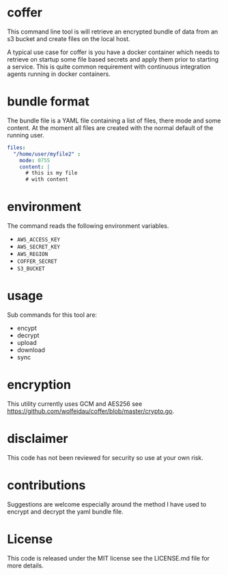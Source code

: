 # coffer

This command line tool is will retrieve an encrypted bundle of data from an s3 bucket and create files on the local host.

A typical use case for coffer is you have a docker container which needs to retrieve on startup some file based secrets and apply them prior to starting a service. This is quite common requirement with continuous integration agents running in docker containers.

# bundle format

The bundle file is a YAML file containing a list of files, there mode and some content. At the moment all files are created with the normal default of the running user.

```yaml
files:
  "/home/user/myfile2" :
    mode: 0755
    content: |
      # this is my file
      # with content
```

# environment

The command reads the following environment variables.

* `AWS_ACCESS_KEY`
* `AWS_SECRET_KEY`
* `AWS_REGION`
* `COFFER_SECRET`
* `S3_BUCKET`

# usage

Sub commands for this tool are:

* encypt
* decrypt
* upload
* download
* sync

# encryption

This utility currently uses GCM and AES256 see https://github.com/wolfeidau/coffer/blob/master/crypto.go.

# disclaimer

This code has not been reviewed for security so use at your own risk. 

# contributions

Suggestions are welcome especially around the method I have used to encrypt and decrypt the yaml bundle file.

# License

This code is released under the MIT license see the LICENSE.md file for more details. 
